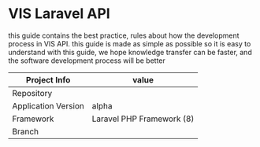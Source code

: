# VIS Laravel API

this guide contains the best practice, rules about how the development process in VIS API.
this guide is made as simple as possible so it is easy to understand
with this guide, we hope knowledge transfer can be faster, and the software development process will be better

| **Project Info**    | value                                                                          |
| ------------------- | ------------------------------------------------------------------------------ |
| Repository          |  |
| Application Version | alpha                                                                             |
| Framework           | Laravel PHP Framework (8)                                      |
| Branch |  |



